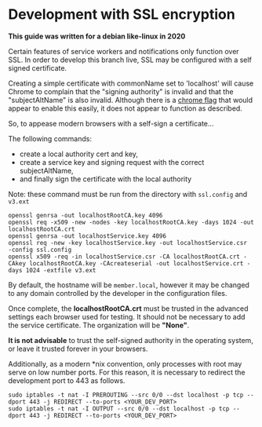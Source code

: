 # Development with SSL encryption

**This guide was written for a debian like-linux in 2020**

Certain features of service workers and notifications only function over SSL. 
In order to develop this branch live, SSL may be configured with a self signed certificate. 

Creating a simple certificate with commonName set to 'localhost' will cause Chrome 
to complain that the "signing authority" is invalid and that the "subjectAltName" 
is also invalid. Although there is a [chrome flag](chrome://flags/#allow-insecure-localhost) 
that would appear to enable this easily, it does not appear to function as described.

So, to appease modern browsers with a self-sign a certificate... 

The following commands: 
 - create a local authority cert and key, 
 - create a service key and signing request with the correct subjectAltName,
 - and finally sign the certificate with the local authority

Note: these command must be run from the directory with `ssl.config` and `v3.ext`
  
    openssl genrsa -out localhostRootCA.key 4096
    openssl req -x509 -new -nodes -key localhostRootCA.key -days 1024 -out localhostRootCA.crt 
    openssl genrsa -out localhostService.key 4096
    openssl req -new -key localhostService.key -out localhostService.csr  -config ssl.config
    openssl x509 -req -in localhostService.csr -CA localhostRootCA.crt -CAkey localhostRootCA.key -CAcreateserial -out localhostService.crt -days 1024 -extfile v3.ext

By default, the hostname will be `member.local`, however it may be changed to any 
domain controlled by the developer in the configuration files.

Once complete, the **localhostRootCA.crt** must be trusted in the advanced settings each browser used for testing. It should not
be necessary to add the service certificate. The organization will be **"None"**.

**It is not advisable** to trust the self-signed authority in the operating system,
 or leave it trusted forever in your browsers.  

Additionally, as a modern *nix convention, only processes with root may serve 
on low number ports. For this reason, it is necessary to redirect the development port to 443 as follows.

    sudo iptables -t nat -I PREROUTING --src 0/0 --dst localhost -p tcp --dport 443 -j REDIRECT --to-ports <YOUR_DEV_PORT>
    sudo iptables -t nat -I OUTPUT --src 0/0 --dst localhost -p tcp --dport 443 -j REDIRECT --to-ports <YOUR_DEV_PORT>

